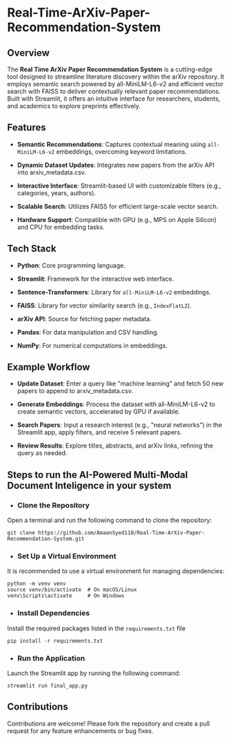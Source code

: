 # Real-Time-ArXiv-Paper-Recommendation-System

## Overview
The **Real Time ArXiv Paper Recommendation System** is a cutting-edge tool designed to streamline literature discovery within the arXiv repository. It employs semantic search powered by all-MiniLM-L6-v2 and efficient vector search with FAISS to deliver contextually relevant paper recommendations. Built with Streamlit, it offers an intuitive interface for researchers, students, and academics to explore preprints effectively.

## Features

- **Semantic Recommendations**: Captures contextual meaning using ``all-MiniLM-L6-v2`` embeddings, overcoming keyword limitations.



- **Dynamic Dataset Updates**: Integrates new papers from the arXiv API into arxiv_metadata.csv.



- **Interactive Interface**: Streamlit-based UI with customizable filters (e.g., categories, years, authors).



- **Scalable Search**: Utilizes FAISS for efficient large-scale vector search.



- **Hardware Support**: Compatible with GPU (e.g., MPS on Apple Silicon) and CPU for embedding tasks.

## Tech Stack
- **Python**: Core programming language.



- **Streamlit**: Framework for the interactive web interface.



- **Sentence-Transformers**: Library for ``all-MiniLM-L6-v2`` embeddings.



- **FAISS**: Library for vector similarity search (e.g., ``IndexFlatL2``).



- **arXiv API**: Source for fetching paper metadata.



- **Pandas**: For data manipulation and CSV handling.



- **NumPy**: For numerical computations in embeddings.


## Example Workflow
- **Update Dataset**: Enter a query like "machine learning" and fetch 50 new papers to append to arxiv_metadata.csv.



- **Generate Embeddings**: Process the dataset with all-MiniLM-L6-v2 to create semantic vectors, accelerated by GPU if available.



- **Search Papers**: Input a research interest (e.g., "neural networks") in the Streamlit app, apply filters, and receive 5 relevant papers.



- **Review Results**: Explore titles, abstracts, and arXiv links, refining the query as needed.


## Steps to run the AI-Powered Multi-Modal Document Inteligence in your system
- ### Clone the Repository
Open a terminal and run the following command to clone the repository:

```
git clone https://github.com/AmaanSyed110/Real-Time-ArXiv-Paper-Recommendation-System.git
```
- ### Set Up a Virtual Environment
It is recommended to use a virtual environment for managing dependencies:

```
python -m venv venv
source venv/bin/activate  # On macOS/Linux
venv\Scripts\activate     # On Windows
```
- ### Install Dependencies
Install the required packages listed in the ```requirements.txt``` file
```
pip install -r requirements.txt
```

- ### Run the Application
Launch the Streamlit app by running the following command:
```
streamlit run final_app.py
```


## Contributions
Contributions are welcome! Please fork the repository and create a pull request for any feature enhancements or bug fixes.


